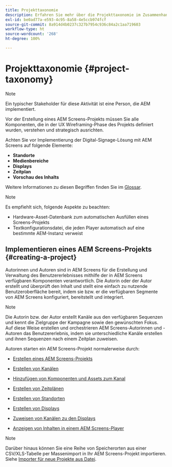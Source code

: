 ```yaml
---
title: Projekttaxonomie
description: Erfahren Sie mehr über die Projekttaxonomie im Zusammenhang mit AEM Screens.
exl-id: be0ad77a-e593-4c95-8a58-4e5ccb974fcf
source-git-commit: 8a914d4b0237c327b7954c936c84a2c1aa719603
workflow-type: ht
source-wordcount: '268'
ht-degree: 100%

---
```


# Projekttaxonomie {#project-taxonomy}

>[!NOTE]
>
>Ein typischer Stakeholder für diese Aktivität ist eine Person, die AEM implementiert.

Vor der Erstellung eines AEM Screens-Projekts müssen Sie alle Komponenten, die in der UX Wireframing-Phase des Projekts definiert wurden, verstehen und strategisch ausrichten.

Achten Sie vor Implementierung der Digital-Signage-Lösung mit AEM Screens auf folgende Elemente:

* **Standorte**
* **Medienbereiche**
* **Displays**
* **Zeitplan**
* **Vorschau des Inhalts**

Weitere Informationen zu diesen Begriffen finden Sie im [Glossar](https://experienceleague.adobe.com/de/docs/experience-manager-screens/user-guide/overview/screens-glossary).

>[!NOTE]
>
>Es empfiehlt sich, folgende Aspekte zu beachten:
>
>* Hardware-Asset-Datenbank zum automatischen Ausfüllen eines Screens-Projekts
>* Textkonfigurationsdatei, die jeden Player automatisch auf eine bestimmte AEM-Instanz verweist

## Implementieren eines AEM Screens-Projekts {#creating-a-project}

Autorinnen und Autoren sind in AEM Screens für die Erstellung und Verwaltung des Benutzererlebnisses mithilfe der in AEM Screens verfügbaren Komponenten verantwortlich. Die Autorin oder der Autor erstellt und überprüft den Inhalt und stellt eine einfach zu nutzende Benutzeroberfläche bereit, indem sie bzw. er die verfügbaren Segmente von AEM Screens konfiguriert, bereitstellt und integriert.

>[!NOTE]
>
>Die Autorin bzw. der Autor erstellt Kanäle aus den verfügbaren Sequenzen und kennt die Zielgruppe der Kampagne sowie den gewünschten Fokus. Auf diese Weise erstellen und orchestrieren AEM Screens-Autorinnen und -Autoren das Benutzererlebnis, indem sie unterschiedliche Kanäle erstellen und ihnen Sequenzen nach einem Zeitplan zuweisen.

Autoren starten ein AEM Screens-Projekt normalerweise durch:

* [Erstellen eines AEM Screens-Projekts](https://experienceleague.adobe.com/de/docs/experience-manager-screens/user-guide/authoring/setting-up-projects/creating-a-screens-project)
* [Erstellen von Kanälen](https://experienceleague.adobe.com/de/docs/experience-manager-screens/user-guide/authoring/setting-up-projects/managing-channels)
* [Hinzufügen von Komponenten und Assets zum Kanal](https://experienceleague.adobe.com/de/docs/experience-manager-screens/user-guide/authoring/product-features/adding-components-to-a-channel)
* [Erstellen von Zeitplänen](https://experienceleague.adobe.com/de/docs/experience-manager-screens/user-guide/authoring/setting-up-projects/managing-schedules)
* [Erstellen von Standorten](https://experienceleague.adobe.com/de/docs/experience-manager-screens/user-guide/authoring/setting-up-projects/managing-locations)
* [Erstellen von Displays](https://experienceleague.adobe.com/de/docs/experience-manager-screens/user-guide/authoring/setting-up-projects/managing-displays)
* [Zuweisen von Kanälen zu den Displays](https://experienceleague.adobe.com/de/docs/experience-manager-screens/user-guide/authoring/setting-up-projects/assigning-channels/channel-assignment)

* [Anzeigen von Inhalten in einem AEM Screens-Player](https://experienceleague.adobe.com/de/docs/experience-manager-screens/user-guide/administering/working-with-screens-player)

>[!NOTE]
>Darüber hinaus können Sie eine Reihe von Speicherorten aus einer CSV/XLS-Tabelle per Massenimport in Ihr AEM Screens-Projekt importieren. Siehe [Importer für neue Projekte aus Datei](https://experienceleague.adobe.com/de/docs/experience-manager-screens/user-guide/administering/project-importer).
